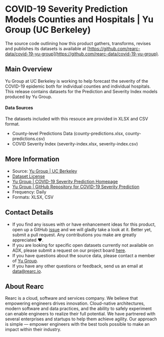 # COVID-19 Severity Prediction Models Counties and Hospitals | Yu Group (UC Berkeley)

The source code outlining how this product gathers, transforms, revises and publishes its datasets is available at [https://github.com/rearc-data/covid-19-yu-group](https://github.com/rearc-data/covid-19-yu-group).

## Main Overview
Yu Group at UC Berkeley is working to help forecast the severity of the COVID-19 epidemic both for individual counties and individual hospitals. This release contains datasets for the Prediction and Severity Index models produced by Yu Group.

#### Data Sources
The datasets included with this resouce are provided in XLSX and CSV format.
- County-level Predictions Data (county-predictions.xlsx, county-predictions.csv)
- COVID Severity Index (severity-index.xlsx, severity-index.csv)

## More Information
- Source: [Yu Group | UC Berkeley](https://www.stat.berkeley.edu/~yugroup/index.html)  
- [Dataset License](https://raw.githubusercontent.com/Yu-Group/covid19-severity-prediction/master/LICENSE)
- [Yu Group | COVID-19 Severity Prediction Homepage](http://covidseverity.com)
- [Yu Group | GitHub Repository for COVID-19 Severity Prediction](https://github.com/Yu-Group/covid19-severity-prediction)
- Frequency: Daily
- Formats: XLSX, CSV

## Contact Details
- If you find any issues with or have enhancement ideas for this product, open up a GitHub [issue](https://github.com/rearc-data/covid-19-yu-group/issues) and we will gladly take a look at it. Better yet, submit a pull request. Any contributions you make are greatly appreciated :heart:.
- If you are looking for specific open datasets currently not available on ADX, please submit a request on our project board [here](https://github.com/rearc-data/covid-datasets-aws-data-exchange/projects/1).
- If you have questions about the source data, please contact a member of [Yu Group](https://www.stat.berkeley.edu/~yugroup/people.html).
- If you have any other questions or feedback, send us an email at data@rearc.io.

## About Rearc
Rearc is a cloud, software and services company. We believe that empowering engineers drives innovation. Cloud-native architectures, modern software and data practices, and the ability to safely experiment can enable engineers to realize their full potential. We have partnered with several enterprises and startups to help them achieve agility. Our approach is simple — empower engineers with the best tools possible to make an impact within their industry.
